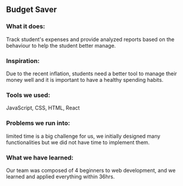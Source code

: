 ## Budget Saver

### What it does:
Track student's expenses and provide analyzed reports based on the behaviour to help the student better manage. 

### Inspiration:
Due to the recent inflation, students need a better tool to manage their money well and it is important to have a healthy spending habits.

### Tools we used:
JavaScript, CSS, HTML, React

### Problems we run into:

limited time is a big challenge for us, we initially designed many functionalities but we did not have time to implement them.

### What we have learned:
Our team was composed of 4 beginners to web development, and we learned and applied everything within 36hrs.
